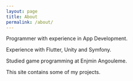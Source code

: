```yaml
---
layout: page
title: About
permalink: /about/
---
```


Programmer with experience in App Development.


Experience with Flutter, Unity and Symfony.


Studied game programming at Enjmin Angouleme.


This site contains some of my projects.